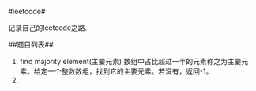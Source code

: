 #leetcode#

记录自己的leetcode之路.

##题目列表##

1. find majority element(主要元素)
数组中占比超过一半的元素称之为主要元素。给定一个整数数组，找到它的主要元素。若没有，返回-1。
2.